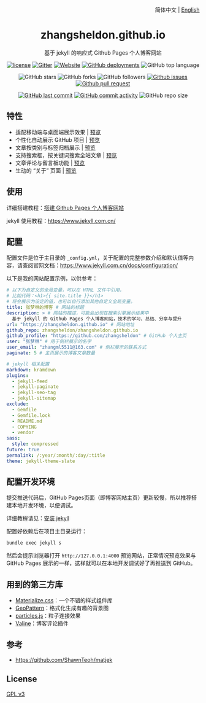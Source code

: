 <div align="center">
    <div align="right">
        简体中文 | <a href="README-EN.md">English</a>
    </div>
    <h1>zhangsheldon.github.io</h1>
    <p>基于 jekyll 的响应式 Github Pages 个人博客网站</p>

[![license](https://img.shields.io/github/license/zhangsheldon/zhangsheldon.github.io)](https://github.com/zhangsheldon/zhangsheldon.github.io/blob/master/COPYING)
[![Gitter](https://img.shields.io/gitter/room/zhangsheldon/zhangsheldon.github.i0)](https://gitter.im/zhangsheldon-github-io/community?utm_source=badge&utm_medium=badge&utm_campaign=pr-badge)
[![Website](https://img.shields.io/website?down_color=lightgrey%09&down_message=offline&up_color=%09aqua&up_message=online&url=https%3A%2F%2Fzhangsheldon.github.io)](https://zhangsheldon.github.io)
[![GitHub deployments](https://img.shields.io/github/deployments/zhangsheldon/zhangsheldon.github.io/github-pages)](https://github.com/zhangsheldon/zhangsheldon.github.io/deployments)
![GitHub top language](https://img.shields.io/github/languages/top/zhangsheldon/zhangsheldon.github.io)

![GitHub stars](https://img.shields.io/github/stars/zhangsheldon/zhangsheldon.github.io?style=flat)
![GitHub forks](https://img.shields.io/github/forks/zhangsheldon/zhangsheldon.github.io?style=flat)
![GitHub followers](https://img.shields.io/github/followers/zhangsheldon?style=flat)
[![Github issues](https://img.shields.io/badge/issues-welcome-success)](https://github.com/zhangsheldon/zhangsheldon.github.io/issues)
[![Github pull request](https://img.shields.io/badge/pull%20request-welcome-success)](https://github.com/zhangsheldon/zhangsheldon.github.io/pulls)

[![GitHub last commit](https://img.shields.io/github/last-commit/zhangsheldon/zhangsheldon.github.io)](https://github.com/zhangsheldon/zhangsheldon.github.io/commit/master)
[![GitHub commit activity](https://img.shields.io/github/commit-activity/m/zhangsheldon/zhangsheldon.github.io)](https://github.com/zhangsheldon/zhangsheldon.github.io/graphs/commit-activity)
![GitHub repo size](https://img.shields.io/github/repo-size/zhangsheldon/zhangsheldon.github.io)
</div>

## 特性

- 适配移动端与桌面端展示效果 | [预览](https://zhangsheldon.github.io)
- 个性化自动展示 GitHub 项目 | [预览](https://zhangsheldon.github.io/projects)
- 文章按类别与标签归档展示 | [预览](https://zhangsheldon.github.io/categories)
- 支持搜索框，按关键词搜索全站文章 | [预览](https://zhangsheldon.github.io)
- 文章评论与留言板功能 | [预览](https://zhangsheldon.github.io/message)
- 生动的 “关于” 页面 | [预览](https://zhangsheldon.github.io/about)

## 使用

详细搭建教程：[搭建 Github Pages 个人博客网站](https://zhangsheldon.github.io/2018/04/01/github-pages-blog)

jekyll 使用教程：<https://www.jekyll.com.cn/>

## 配置

配置文件是位于主目录的 `_config.yml`，关于配置的完整参数介绍和默认值等内容，请查阅官网文档：<https://www.jekyll.com.cn/docs/configuration/>

以下是我的网站配置示例，以供参考：
```yml
# 以下为自定义的全局变量，可以在 HTML 文件中引用，
# 比如代码：<h1>{{ site.title }}</h1> 
# 将会展示为设定的值，也可以自行添加其他自定义全局变量。
title: 张梦林的博客 # 网站的标题
description: > # 网站的描述，可能会出现在搜索引擎展示结果中
  基于 jekyll 的 Github Pages 个人博客网站，技术的学习、总结、分享与提升
url: "https://zhangsheldon.github.io" # 网站地址
github_repo: zhangsheldon/zhangsheldon.github.io
github_profile: "https://github.com/zhangsheldon" # GitHub 个人主页
user: "张梦林" # 用于侧栏展示的名字
user_email: "zhangml5511@163.com" # 侧栏展示的联系方式
paginate: 5 # 主页展示的博客文章数量

# jekyll 相关配置
markdown: kramdown
plugins:
  - jekyll-feed
  - jekyll-paginate
  - jekyll-seo-tag
  - jekyll-sitemap
exclude:
  - Gemfile
  - Gemfile.lock
  - README.md
  - COPYING
  - vendor
sass:
  style: compressed
future: true
permalink: /:year/:month/:day/:title
theme: jekyll-theme-slate
```

## 配置开发环境

提交推送代码后，GitHub Pages页面（即博客网站主页）更新较慢，所以推荐搭建本地开发环境，以便调试。

详细教程请见：[安装 jekyll](https://zhangsheldon.github.io/2018/04/01/github-pages-blog#%E5%AE%89%E8%A3%85jekyll-)

配置好依赖后在项目主目录运行：
```cmd
bundle exec jekyll s
```

然后会提示浏览器打开 `http://127.0.0.1:4000` 预览网站，正常情况预览效果与 GitHub Pages 展示的一样，这样就可以在本地开发调试好了再推送到 GitHub。

## 用到的第三方库

- [Materialize.css](http://materializecss.com/)：一个不错的样式组件库
- [GeoPattern](http://btmills.github.io/geopattern/)：格式化生成有趣的背景图
- [particles.js](https://marcbruederlin.github.io/particles.js/)：粒子连接效果
- [Valine](https://valine.js.org/)：博客评论插件

## 参考

- https://github.com/ShawnTeoh/matjek

## License

[GPL v3](https://github.com/zhangsheldon/zhangsheldon.github.io/blob/master/COPYING)
